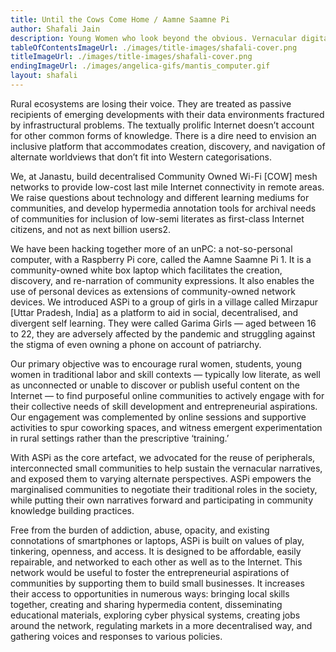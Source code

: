 ```yaml
---
title: Until the Cows Come Home / Aamne Saamne Pi
author: Shafali Jain
description: Young Women who look beyond the obvious. Vernacular digital futures.
tableOfContentsImageUrl: ./images/title-images/shafali-cover.png
titleImageUrl: ./images/title-images/shafali-cover.png
endingImageUrl: ./images/angelica-gifs/mantis_computer.gif
layout: shafali
---
```


Rural ecosystems are losing their voice. They are treated as passive recipients of emerging developments with their data environments fractured by infrastructural problems. The textually prolific Internet doesn’t account for other common forms of knowledge. There is a dire need to envision an inclusive platform that accommodates creation, discovery, and navigation of alternate worldviews that don’t fit into Western categorisations.

We, at Janastu, build decentralised Community Owned Wi-Fi [COW] mesh networks to provide low-cost last mile Internet connectivity in remote areas. We raise questions about technology and different learning mediums for communities, and develop hypermedia annotation tools for archival needs of communities for inclusion of low-semi literates as first-class Internet citizens, and not as next billion users2.

We have been hacking together more of an unPC: a not-so-personal computer, with a Raspberry Pi core, called the Aamne Saamne Pi 1. It is a community-owned white box laptop which facilitates the creation, discovery, and re-narration of community expressions. It also enables the use of personal devices as extensions of community-owned network devices. We introduced ASPi to a group of girls in a village called Mirzapur [Uttar Pradesh, India] as a platform to aid in social, decentralised, and divergent self learning. They were called Garima Girls — aged between 16 to 22, they are adversely affected by the pandemic and struggling against the stigma of even owning a phone on account of patriarchy.

Our primary objective was to encourage rural women, students, young women in traditional labor and skill contexts — typically low literate, as well as unconnected or unable to discover or publish useful content on the Internet — to find purposeful online communities to actively engage with for their collective needs of skill development and entrepreneurial aspirations. Our engagement was complemented by online sessions and supportive activities to spur coworking spaces, and witness emergent experimentation in rural settings rather than the prescriptive ‘training.’

With ASPi as the core artefact, we advocated for the reuse of peripherals, interconnected small communities to help sustain the vernacular narratives, and exposed them to varying alternate perspectives. ASPi empowers the marginalised communities to negotiate their traditional roles in the society, while putting their own narratives forward and participating in community knowledge building practices.

Free from the burden of addiction, abuse, opacity, and existing connotations of smartphones or laptops, ASPi is built on values of play, tinkering, openness, and access. It is designed to be affordable, easily repairable, and networked to each other as well as to the Internet. This network would be useful to foster the entrepreneurial aspirations of communities by supporting them to build small businesses. It increases their access to opportunities in numerous ways: bringing local skills together, creating and sharing hypermedia content, disseminating educational materials, exploring cyber physical systems, creating jobs around the network, regulating markets in a more decentralised way, and gathering voices and responses to various policies.

